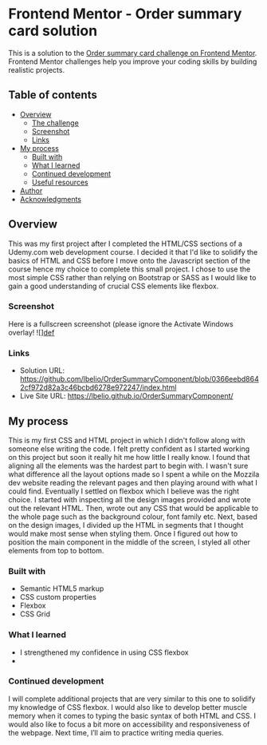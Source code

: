 # Frontend Mentor - Order summary card solution

This is a solution to the [Order summary card challenge on Frontend Mentor](https://www.frontendmentor.io/challenges/order-summary-component-QlPmajDUj). Frontend Mentor challenges help you improve your coding skills by building realistic projects. 

## Table of contents

- [Overview](#overview)
  - [The challenge](#the-challenge)
  - [Screenshot](#screenshot)
  - [Links](#links)
- [My process](#my-process)
  - [Built with](#built-with)
  - [What I learned](#what-i-learned)
  - [Continued development](#continued-development)
  - [Useful resources](#useful-resources)
- [Author](#author)
- [Acknowledgments](#acknowledgments)

## Overview

This was my first project after I completed the HTML/CSS sections of a Udemy.com web development course.
I decided it that I'd like to solidify the basics of HTML and CSS before I move onto the Javascript section of the course hence my choice to complete this small project. 
I chose to use the most simple CSS rather than relying on Bootstrap or SASS as I would like to gain a good understanding of crucial CSS elements like flexbox. 

### Screenshot

Here is a fullscreen screenshot (please ignore the Activate Windows overlay! ![][def](./OrderSummaryComponent.jpg)

### Links

- Solution URL: https://github.com/lbelio/OrderSummaryComponent/blob/0366eebd8642cf972d82a3c46bcbd6278e972247/index.html
- Live Site URL: https://lbelio.github.io/OrderSummaryComponent/

## My process

This is my first CSS and HTML project in which I didn't follow along with someone else writing the code. I felt pretty confident as I started working on this project but soon it really hit me how little I really know. I found that aligning all the elements was the hardest part to begin with. I wasn't sure what difference all the layout options made so I spent a while on the Mozzila dev website reading the relevant pages and then playing around with what I could find. Eventually I settled on flexbox which I believe was the right choice. 
I started with inspecting all the design images provided and wrote out the relevant HTML. Then, wrote out any CSS
that would be applicable to the whole page such as the background colour, font family etc. Next, based on the design images, I divided up the HTML in segments that I thought would make most sense when styling them. 
Once I figured out how to position the main component in the middle of the screen, I styled all other elements from top to bottom.

### Built with

- Semantic HTML5 markup
- CSS custom properties
- Flexbox
- CSS Grid

### What I learned

- I strengthened my confidence in using CSS flexbox
-  

### Continued development

I will complete additional projects that are very similar to this one to solidify my knowledge of CSS flexbox. 
I would also like to develop better muscle memory when it comes to typing the basic syntax of both HTML and CSS.
I would also like to focus a bit more on accessibility and responsiveness of the webpage. Next time, I’ll aim to practice writing media queries.
